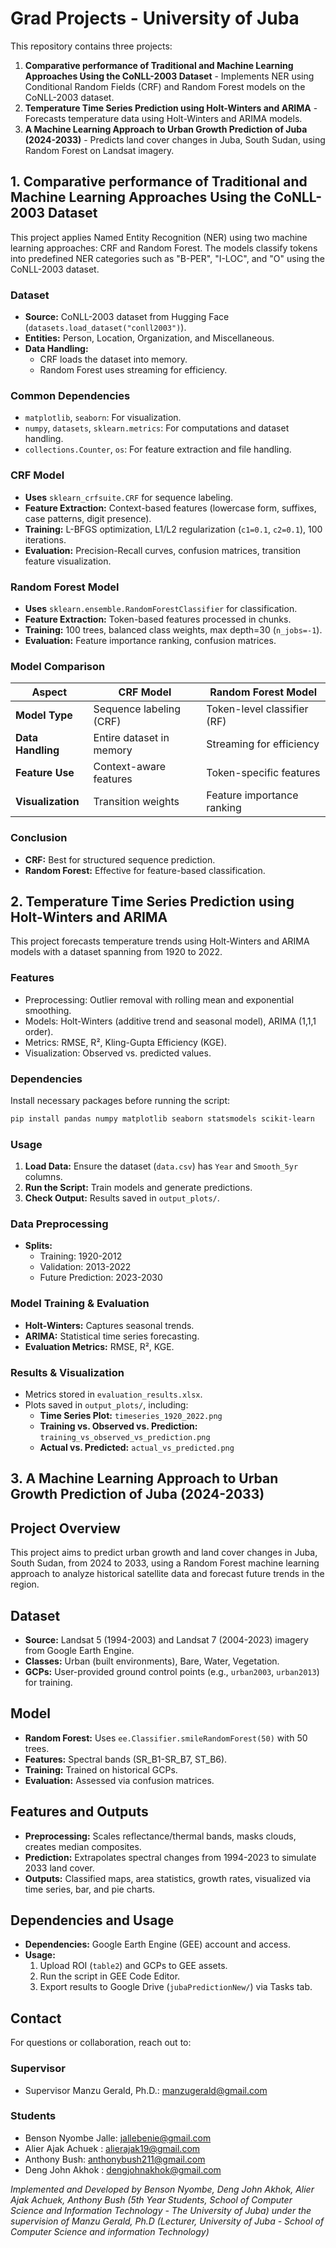 # Grad Projects - University of Juba

This repository contains three projects:
1. **Comparative performance of Traditional and Machine Learning Approaches Using the CoNLL-2003 Dataset** - Implements NER using Conditional Random Fields (CRF) and Random Forest models on the CoNLL-2003 dataset.
2. **Temperature Time Series Prediction using Holt-Winters and ARIMA** - Forecasts temperature data using Holt-Winters and ARIMA models.
3. **A Machine Learning Approach to Urban Growth Prediction of Juba (2024-2033)** - Predicts land cover changes in Juba, South Sudan, using Random Forest on Landsat imagery.

## 1. Comparative performance of Traditional and Machine Learning Approaches Using the CoNLL-2003 Dataset
This project applies Named Entity Recognition (NER) using two machine learning approaches: CRF and Random Forest. The models classify tokens into predefined NER categories such as "B-PER", "I-LOC", and "O" using the CoNLL-2003 dataset.

### Dataset
- **Source:** CoNLL-2003 dataset from Hugging Face (`datasets.load_dataset("conll2003")`).
- **Entities:** Person, Location, Organization, and Miscellaneous.
- **Data Handling:**
  - CRF loads the dataset into memory.
  - Random Forest uses streaming for efficiency.

### Common Dependencies
- `matplotlib`, `seaborn`: For visualization.
- `numpy`, `datasets`, `sklearn.metrics`: For computations and dataset handling.
- `collections.Counter`, `os`: For feature extraction and file handling.

### CRF Model
- **Uses** `sklearn_crfsuite.CRF` for sequence labeling.
- **Feature Extraction:** Context-based features (lowercase form, suffixes, case patterns, digit presence).
- **Training:** L-BFGS optimization, L1/L2 regularization (`c1=0.1`, `c2=0.1`), 100 iterations.
- **Evaluation:** Precision-Recall curves, confusion matrices, transition feature visualization.

### Random Forest Model
- **Uses** `sklearn.ensemble.RandomForestClassifier` for classification.
- **Feature Extraction:** Token-based features processed in chunks.
- **Training:** 100 trees, balanced class weights, max depth=30 (`n_jobs=-1`).
- **Evaluation:** Feature importance ranking, confusion matrices.

### Model Comparison
| Aspect | CRF Model | Random Forest Model |
|--------|-----------|---------------------|
| **Model Type** | Sequence labeling (CRF) | Token-level classifier (RF) |
| **Data Handling** | Entire dataset in memory | Streaming for efficiency |
| **Feature Use** | Context-aware features | Token-specific features |
| **Visualization** | Transition weights | Feature importance ranking |

### Conclusion
- **CRF:** Best for structured sequence prediction.
- **Random Forest:** Effective for feature-based classification.

## 2. Temperature Time Series Prediction using Holt-Winters and ARIMA
This project forecasts temperature trends using Holt-Winters and ARIMA models with a dataset spanning from 1920 to 2022.

### Features
- Preprocessing: Outlier removal with rolling mean and exponential smoothing.
- Models: Holt-Winters (additive trend and seasonal model), ARIMA (1,1,1 order).
- Metrics: RMSE, R², Kling-Gupta Efficiency (KGE).
- Visualization: Observed vs. predicted values.

### Dependencies
Install necessary packages before running the script:
```bash
pip install pandas numpy matplotlib seaborn statsmodels scikit-learn
```

### Usage
1. **Load Data:** Ensure the dataset (`data.csv`) has `Year` and `Smooth_5yr` columns.
2. **Run the Script:** Train models and generate predictions.
3. **Check Output:** Results saved in `output_plots/`.

### Data Preprocessing
- **Splits:**
  - Training: 1920-2012
  - Validation: 2013-2022
  - Future Prediction: 2023-2030

### Model Training & Evaluation
- **Holt-Winters:** Captures seasonal trends.
- **ARIMA:** Statistical time series forecasting.
- **Evaluation Metrics:** RMSE, R², KGE.

### Results & Visualization
- Metrics stored in `evaluation_results.xlsx`.
- Plots saved in `output_plots/`, including:
  - **Time Series Plot:** `timeseries_1920_2022.png`
  - **Training vs. Observed vs. Prediction:** `training_vs_observed_vs_prediction.png`
  - **Actual vs. Predicted:** `actual_vs_predicted.png`


## 3. A Machine Learning Approach to Urban Growth Prediction of Juba (2024-2033)

## Project Overview
This project aims to predict urban growth and land cover changes in Juba, South Sudan, from 2024 to 2033, using a Random Forest machine learning approach to analyze historical satellite data and forecast future trends in the region.

## Dataset
- **Source:** Landsat 5 (1994-2003) and Landsat 7 (2004-2023) imagery from Google Earth Engine.
- **Classes:** Urban (built environments), Bare, Water, Vegetation.
- **GCPs:** User-provided ground control points (e.g., `urban2003`, `urban2013`) for training.

## Model
- **Random Forest:** Uses `ee.Classifier.smileRandomForest(50)` with 50 trees.
- **Features:** Spectral bands (SR_B1-SR_B7, ST_B6).
- **Training:** Trained on historical GCPs.
- **Evaluation:** Assessed via confusion matrices.

## Features and Outputs
- **Preprocessing:** Scales reflectance/thermal bands, masks clouds, creates median composites.
- **Prediction:** Extrapolates spectral changes from 1994-2023 to simulate 2033 land cover.
- **Outputs:** Classified maps, area statistics, growth rates, visualized via time series, bar, and pie charts.

## Dependencies and Usage
- **Dependencies:** Google Earth Engine (GEE) account and access.
- **Usage:**
  1. Upload ROI (`table2`) and GCPs to GEE assets.
  2. Run the script in GEE Code Editor.
  3. Export results to Google Drive (`jubaPredictionNew/`) via Tasks tab.

## Contact
For questions or collaboration, reach out to:
### Supervisor
- Supervisor Manzu Gerald, Ph.D.: manzugerald@gmail.com
### Students
- Benson Nyombe Jalle: jallebenie@gmail.com
- Alier Ajak Achuek : alierajak19@gmail.com
- Anthony Bush: anthonybush211@gmail.com
- Deng John Akhok : dengjohnakhok@gmail.com

*Implemented and Developed by Benson Nyombe, Deng John Akhok, Alier Ajak Achuek, Anthony Bush (5th Year Students, School of Computer Science and Information Technology - The University of Juba) under the supervision of Manzu Gerald, Ph.D (Lecturer, University of Juba - School of Computer Science and information Technology)*


